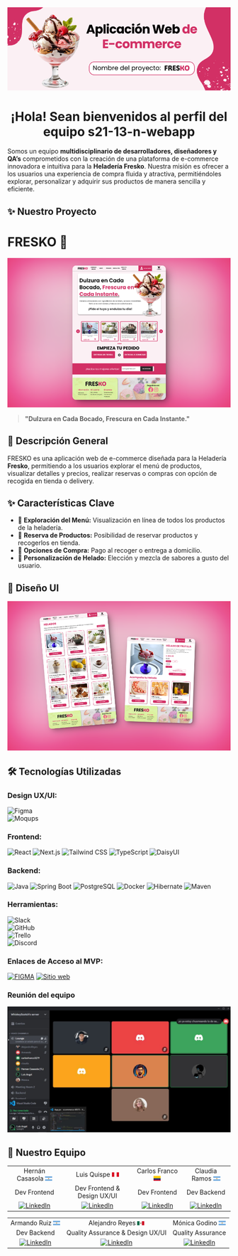 <div align="center">
<img src="https://github.com/No-Country-simulation/s21-13-n-webapp/blob/main/img/Portada Fresko.png" alt="equipoportada" />
</div>

<h1 align="center">¡Hola! Sean bienvenidos al perfil del equipo s21-13-n-webapp </h1>

Somos un equipo **multidisciplinario de desarrolladores, diseñadores y QA’s** comprometidos con la creación de una plataforma de e-commerce innovadora e intuitiva para la **Heladería Fresko**. Nuestra misión es ofrecer a los usuarios una experiencia de compra fluida y atractiva, permitiéndoles explorar, personalizar y adquirir sus productos de manera sencilla y eficiente.

## ✨ Nuestro Proyecto

# FRESKO 🍦

<div align="center">
<img src="https://github.com/No-Country-simulation/s21-13-n-webapp/blob/main/img/HomeFresko.png" alt="portada" />
</div>

> **"Dulzura en Cada Bocado, Frescura en Cada Instante."**

## 📌 Descripción General

FRESKO es una aplicación web de e-commerce diseñada para la Heladería **Fresko**, permitiendo a los usuarios explorar el menú de productos, visualizar detalles y precios, realizar reservas o compras con opción de recogida en tienda o delivery.

## ✨ Características Clave

- 📜 **Exploración del Menú:** Visualización en línea de todos los productos de la heladería.
- 🛒 **Reserva de Productos:** Posibilidad de reservar productos y recogerlos en tienda.
- 🚚 **Opciones de Compra:** Pago al recoger o entrega a domicilio.
- 🎨 **Personalización de Helado:** Elección y mezcla de sabores a gusto del usuario.

## 🎨 Diseño UI

<div align="center">
<img src="https://github.com/No-Country-simulation/s21-13-n-webapp/blob/main/img/uifresko.png" alt="DiseñoUI" />
</div>

## 🛠️ Tecnologías Utilizadas

### **Design UX/UI:**

![Figma](https://img.shields.io/badge/Figma-F24E1E?style=for-the-badge&logo=figma&logoColor=white)  
![Moqups](https://img.shields.io/badge/Moqups-2F8CBB?style=for-the-badge&logo=moqups&logoColor=white)

### **Frontend:**

![React](https://img.shields.io/badge/React-20232A?style=for-the-badge&logo=react&logoColor=61DAFB)
![Next.js](https://img.shields.io/badge/Next.js-000000?style=for-the-badge&logo=nextdotjs&logoColor=white)
![Tailwind CSS](https://img.shields.io/badge/Tailwind_CSS-38B2AC?style=for-the-badge&logo=tailwind-css&logoColor=white)
![TypeScript](https://img.shields.io/badge/TypeScript-007ACC?style=for-the-badge&logo=typescript&logoColor=white)
![DaisyUI](https://img.shields.io/badge/DaisyUI-5A0EF8?style=for-the-badge&logo=daisyui&logoColor=white)

### **Backend:**

![Java](https://img.shields.io/badge/Java-ED8B00?style=for-the-badge&logo=openjdk&logoColor=white)
![Spring Boot](https://img.shields.io/badge/Spring%20Boot-6DB33F?style=for-the-badge&logo=springboot&logoColor=white)
![PostgreSQL](https://img.shields.io/badge/PostgreSQL-316192?style=for-the-badge&logo=postgresql&logoColor=white)
![Docker](https://img.shields.io/badge/Docker-2496ED?style=for-the-badge&logo=docker&logoColor=white)
![Hibernate](https://img.shields.io/badge/Hibernate-59666C?style=for-the-badge&logo=hibernate&logoColor=white)
![Maven](https://img.shields.io/badge/Maven-C71A36?style=for-the-badge&logo=apachemaven&logoColor=white)

### **Herramientas:**

![Slack](https://img.shields.io/badge/Slack-4A154B?style=for-the-badge&logo=slack&logoColor=white)  
![GitHub](https://img.shields.io/badge/GitHub-181717?style=for-the-badge&logo=github&logoColor=white)  
![Trello](https://img.shields.io/badge/Trello-0052CC?style=for-the-badge&logo=trello&logoColor=white)  
![Discord](https://img.shields.io/badge/Discord-5865F2?style=for-the-badge&logo=discord&logoColor=white)

### **Enlaces de Acceso al MVP:**

[![FIGMA](https://img.shields.io/badge/figma-9C55F7?style=for-the-badge&logo=figma&logoColor=white)](https://www.figma.com/design/MqCs0Jc9ryOe1KTtI7AnIR/E-commerce-de-Helader%C3%ADa?node-id=0-1&t=Ou1CPCHWtmK3y9q1-1)
[![Sitio web](https://img.shields.io/website?url=https%3A%2F%2Ffipe.cl&style=for-the-badge)](https://heladeria-deploy.vercel.app/)

### **Reunión del equipo**

<div align="center">
<img src="https://github.com/No-Country-simulation/s21-13-n-webapp/blob/main/img/reunion.jpg" alt="Captura" />
</div>

## 🤝 Nuestro Equipo

<table align="center">
  
  <tr>
    <td align="center">Hernán Casasola <img src="https://github.com/No-Country-simulation/s21-13-n-webapp/blob/main/img/ar.png" width="16" /></td>
    <td align="center">Luis Quispe <img src="https://github.com/No-Country-simulation/s21-13-n-webapp/blob/main/img/pe.png" width="16" /></td>
    <td align="center">Carlos Franco <img src="https://github.com/No-Country-simulation/s21-13-n-webapp/blob/main/img/col.png" width="16" /></td>
    <td align="center">Claudia Ramos <img src="https://github.com/No-Country-simulation/s21-13-n-webapp/blob/main/img/ar.png" width="16" /></td>
  </tr>
  <tr>
    <td align="center">Dev Frontend</td>
    <td align="center">Dev Frontend & Design UX/UI</td>
    <td align="center">Dev Frontend</td>
    <td align="center">Dev Backend</td>
  </tr>
  <tr>
    <td align="center"><a href="https://www.linkedin.com/in/hernan-casasola/">
    	<img src="https://img.shields.io/badge/LinkedIn-0A66C2?style=for-the-badge&logo=linkedin&logoColor=white" alt="LinkedIn" />
    </a></td>
    <td align="center"><a href="https://www.linkedin.com/in/luis-angel-quispe/">
    	<img src="https://img.shields.io/badge/LinkedIn-0A66C2?style=for-the-badge&logo=linkedin&logoColor=white" alt="LinkedIn" />
    </a></td>
    <td align="center"><a href="https://www.linkedin.com/in/dev-carlos-franco/">
    	<img src="https://img.shields.io/badge/LinkedIn-0A66C2?style=for-the-badge&logo=linkedin&logoColor=white" alt="LinkedIn" />
    </a></td>
    <td align="center"><a href="https://www.linkedin.com/in/claudialisramos/">
    	<img src="https://img.shields.io/badge/LinkedIn-0A66C2?style=for-the-badge&logo=linkedin&logoColor=white" alt="LinkedIn" />
    </a></td>
  </tr>

</table>

<table align="center">
  <tr>
    <td align="center">Armando Ruiz <img src="https://github.com/No-Country-simulation/s21-13-n-webapp/blob/main/img/ar.png" width="16" /></td>
    <td align="center">Alejandro Reyes <img src="https://github.com/No-Country-simulation/s21-13-n-webapp/blob/main/img/mex.png" width="16" /></td>
    <td align="center">Mónica Godino <img src="https://github.com/No-Country-simulation/s21-13-n-webapp/blob/main/img/ar.png" width="16" /></td>
  </tr>
  <tr>
    <td align="center">Dev Backend</td>
    <td align="center">Quality Assurance & Design UX/UI</td>
    <td align="center">Quality Assurance</td>
  </tr>
  <tr>
    <td align="center"><a href="https://www.linkedin.com/in/ariel-rz/">
    	<img src="https://img.shields.io/badge/LinkedIn-0A66C2?style=for-the-badge&logo=linkedin&logoColor=white" alt="LinkedIn" />
    </a></td>
    <td align="center"><a href="https://www.linkedin.com/in/alejandro-reyes-software-qa-engineer/">
    	<img src="https://img.shields.io/badge/LinkedIn-0A66C2?style=for-the-badge&logo=linkedin&logoColor=white" alt="LinkedIn" />
    </a></td>
        <td align="center"><a href="https://www.linkedin.com/in/m%C3%B3nica-godino-2ab231158/">
    	<img src="https://img.shields.io/badge/LinkedIn-0A66C2?style=for-the-badge&logo=linkedin&logoColor=white" alt="LinkedIn" />
    </a></td>
  </tr>
  
</table>
